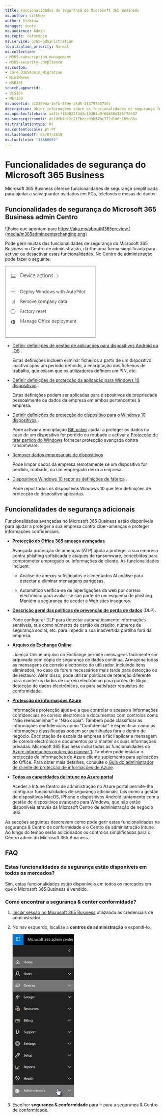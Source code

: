 ```yaml
---
title: Funcionalidades de segurança do Microsoft 365 Business
ms.author: sirkkuw
author: Sirkkuw
manager: scotv
ms.audience: Admin
ms.topic: reference
ms.service: o365-administration
localization_priority: Normal
ms.collection:
- M365-subscription-management
- M365-security-compliance
ms.custom:
- Core_O365Admin_Migration
- MiniMaven
- MSB365
search.appverid:
- BCS160
- MET150
ms.assetid: c123694a-1efb-459e-a8d5-2187975373dc
description: Obter informações sobre as funcionalidades de segurança fornecidas com o Microsoft 365 Business.
ms.openlocfilehash: adf1cf183022f3d2c19364b9f60868e285f78637
ms.sourcegitcommit: db1dfb2df2c2f7beced3b57bc772d106c189e88a
ms.translationtype: MT
ms.contentlocale: pt-PT
ms.lasthandoff: 05/07/2019
ms.locfileid: "33660602"
---
```

# <a name="microsoft-365-business-security-features"></a>Funcionalidades de segurança do Microsoft 365 Business

Microsoft 365 Business oferece funcionalidades de segurança simplificada para ajudar a salvaguardar os dados em PCs, telefones e mesas de dados.
    
## <a name="microsoft-365-business-admin-center-security-features"></a>Funcionalidades de segurança do Microsoft 365 Business admin Centro

![Faixa que apontam para https://aka.ms/aboutM365preview.](media/m365admincenterchanging.png)

Pode gerir muitas das funcionalidades de segurança do Microsoft 365 Business no Centro de administração, dá-lhe uma forma simplificada para activar ou desactivar estas funcionalidades. No Centro de administração pode fazer o seguinte:
  
![Screenshot of the Devices card in the admin center](media/9982e784-dbf9-4a76-a159-bb3e2e5aa23f.png)
  
- [Definir definições de gestão de aplicações para dispositivos Android ou iOS](app-protection-settings-for-android-and-ios.md) . 
    
    Estas definições incluem eliminar ficheiros a partir de um dispositivo inactivo após um período definido, a encriptação dos ficheiros de trabalho, que exijam que os utilizadores definem um PIN, etc.
    
- [Definir definições de protecção da aplicação para Windows 10 dispositivos](protection-settings-for-windows-10-devices.md) . 
    
    Estas definições podem ser aplicadas para dispositivos de propriedade pessoalmente ou dados da empresa em ambos pertencentes à empresa.
    
- [Definir definições de protecção do dispositivo para o Windows 10 dispositivos](protection-settings-for-windows-10-pcs.md) . 
    
    Pode activar a encriptação [BitLocker](https://go.microsoft.com/fwlink/p/?linkid=871405) ajudar a proteger os dados no caso de um dispositivo for perdido ou roubado e activar a [Protecção de tirar partido do Windows](https://go.microsoft.com/fwlink/p/?linkid=871404) fornecer protecção avançada contra ransomware. 
    
- [Remover dados empresariais de dispositivos](remove-company-data.md)
    
    Pode limpar dados da empresa remotamente se um dispositivo for perdido, roubado, ou um empregado deixa a empresa.
    
- [Dispositivos Windows 10 repor as definições de fábrica](reset-devices-to-factory-settings.md) . 
    
    Pode repor todos os dispositivos Windows 10 que têm definições de protecção de dispositivo aplicadas.
    
## <a name="additional-security-features"></a>Funcionalidades de segurança adicionais 

Funcionalidades avançadas no Microsoft 365 Business estão disponíveis para ajudar a proteger a sua empresa contra ciber-ameaças e proteger informações confidenciais.
  
- **[Protecção do Office 365 ameaça avançadas](https://support.office.com/article/e100fe7c-f2a1-4b7d-9e08-622330b83653)**
    
    Avançada protecção de ameaças (ATP) ajuda a proteger a sua empresa contra phishing sofisticada e ataques de ransomware, concebidos para comprometer empregado ou informações de cliente. As funcionalidades incluem:
    
  - Análise de anexos sofisticados e alimentados AI análise para detectar e eliminar mensagens perigosas.
    
  - Automático verifica-se de hiperligações da web por correio electrónico para avaliar se são parte de um esquema de phishing. Mantém a segurança de aceder a Web sites inseguros.
    
- **[Descrição geral das políticas de prevenção de perda de dados](https://support.office.com/article/1966b2a7-d1e2-4d92-ab61-42efbb137f5e)** (DLP). 
    
    Pode configurar DLP para detectar automaticamente informações sensíveis, tais como números de cartão de crédito, números de segurança social, etc. para impedir a sua inadvertida partilha fora da empresa.
    
- **[Arquivo do Exchange Online](https://products.office.com/exchange/microsoft-exchange-online-archiving-email)**
    
    Licença Online arquivo do Exchange permite mensagens facilmente ser arquivada com cópia de segurança de dados contínua. Armazena todas as mensagens de correio electrónico do utilizador, incluindo itens eliminados, no caso de forem necessários mais tarde para detecção ou de restauro. Além disso, pode utilizar políticas de retenção diferente para manter os dados de correio electrónico para porões de litígio, detecção de dados electrónicos, ou para satisfazer requisitos de conformidade.
    
- **[Protecção de informações Azure](https://go.microsoft.com/fwlink/p/?linkid=871406)**
    
    Informações protecção ajuda-o a que controlar o acesso a informações confidenciais no correio electrónico e documentos com controlos como "Não reencaminhar" e "Não copia". Também pode classificar as informações confidenciais como "Confidencial" e especificar como as informações classificadas podem ser partilhadas fora e dentro de negócio. Encriptação de escala da empresa é fácil aplicar a mensagem de correio electrónico e documentos para manter as suas informações privadas. Microsoft 365 Business inclui todas as funcionalidades do [Azure informações protecção planear 1](https://go.microsoft.com/fwlink/p/?linkid=871407). Também pode instalar o protecção de informações de Azure cliente suplemento para aplicações do Office. Para obter mais detalhes, consulte o [Guia do administrador de cliente de protecção de informações de Azure](https://docs.microsoft.com/azure/information-protection/rms-client/client-admin-guide).
    
- **[Todas as capacidades de Intune no Azure portal](https://go.microsoft.com/fwlink/p/?linkid=871403)**
    
    Aceder a Intune Centro de administração no Azure portal permite-lhe configurar funcionalidades de segurança adicionais, tais como a gestão de dispositivos MacOS, iPhone e dispositivos Android juntamente com a gestão de dispositivos avançado para Windows, que não estão disponíveis através da Microsoft Centro de administração de negócio 365.
    
As secções seguintes descrevem como pode gerir estas funcionalidades na segurança &amp; Centro de conformidade e o Centro de administração Intune. Ao longo do tempo serão adicionados os controlos simplificados para o Centro admin do Microsoft 365 Business.
  
    
## <a name="faq"></a>FAQ

 ### <a name="are-these-security-features-available-in-all-markets"></a>Estas funcionalidades de segurança estão disponíveis em todos os mercados?
  
Sim, estas funcionalidades estão disponíveis em todos os mercados em que o Microsoft 365 Business é vendido.
  
### <a name="how-do-i-find-the-security-amp-compliance-center"></a>Como encontrar a segurança &amp; center conformidade?
  
1. [Iniciar sessão no Microsoft 365 Business](https://portal.microsoft.com/) utilizando as credenciais de administrador. 
    
2. No nav esquerdo, localize a **centros de administração** e expandi-lo. 
    
    ![Nav esquerda no Centro de administração de Microsoft 365, escolha os centros de Admin.](media/fa4484f8-c637-45fd-a7bd-bdb3abfd6c03.png)
  
3. Escolher **segurança &amp; conformidade** para ir para a segurança &amp; Centro de conformidade.